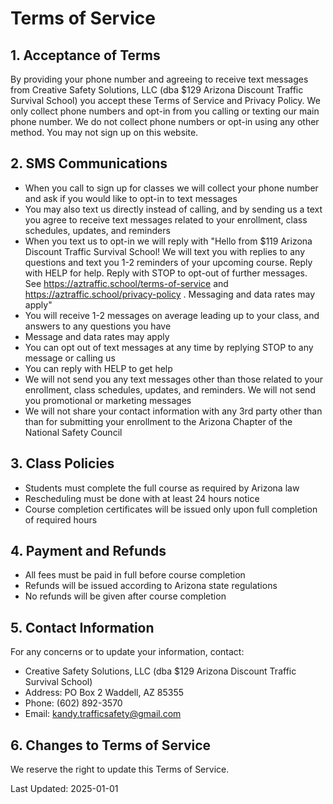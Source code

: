 # Terms of Service

## 1. Acceptance of Terms
By providing your phone number and agreeing to receive text messages from Creative Safety Solutions, LLC (dba $129 Arizona Discount Traffic Survival School) you accept these Terms of Service and Privacy Policy. We only collect phone numbers and opt-in from you calling or texting our main phone number. We do not collect phone numbers or opt-in using any other method. You may not sign up on this website.

## 2. SMS Communications
- When you call to sign up for classes we will collect your phone number and ask if you would like to opt-in to text messages
- You may also text us directly instead of calling, and by sending us a text you agree to receive text messages related to your enrollment, class schedules, updates, and reminders
- When you text us to opt-in we will reply with "Hello from $119 Arizona Discount Traffic Survival School! We will text you with replies to any questions and text you 1-2 reminders of your upcoming course. Reply with HELP for help. Reply with STOP to opt-out of further messages. See https://aztraffic.school/terms-of-service and https://aztraffic.school/privacy-policy . Messaging and data rates may apply"
- You will receive 1-2 messages on average leading up to your class, and answers to any questions you have
- Message and data rates may apply
- You can opt out of text messages at any time by replying STOP to any message or calling us
- You can reply with HELP to get help
- We will not send you any text messages other than those related to your enrollment, class schedules, updates, and reminders. We will not send you promotional or marketing messages
- We will not share your contact information with any 3rd party other than than for submitting your enrollment to the Arizona Chapter of the National Safety Council

## 3. Class Policies
- Students must complete the full course as required by Arizona law
- Rescheduling must be done with at least 24 hours notice
- Course completion certificates will be issued only upon full completion of required hours

## 4. Payment and Refunds
- All fees must be paid in full before course completion
- Refunds will be issued according to Arizona state regulations
- No refunds will be given after course completion

## 5. Contact Information
For any concerns or to update your information, contact:
- Creative Safety Solutions, LLC (dba $129 Arizona Discount Traffic Survival School)<br>
- Address: PO Box 2 Waddell, AZ 85355
- Phone: (602) 892-3570
- Email: kandy.trafficsafety@gmail.com

## 6. Changes to Terms of Service
We reserve the right to update this Terms of Service.

Last Updated: 2025-01-01
